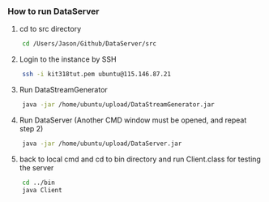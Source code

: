 ### How to run DataServer

1. cd to src directory
``` bash
    cd /Users/Jason/Github/DataServer/src
```

2. Login to the instance by SSH
``` bash
    ssh -i kit318tut.pem ubuntu@115.146.87.21
```

3. Run DataStreamGenerator
``` bash
    java -jar /home/ubuntu/upload/DataStreamGenerator.jar
```

4. Run DataServer (Another CMD window must be opened, and repeat step 2)
``` bash
    java -jar /home/ubuntu/upload/DataServer.jar
```

5. back to local cmd and cd to bin directory and run Client.class for testing the server
``` bash
    cd ../bin
    java Client
```

